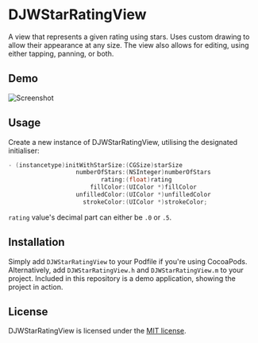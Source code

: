 # DJWStarRatingView

A view that represents a given rating using stars. Uses custom drawing to allow their appearance at any size. The view also allows for editing, using either tapping, panning, or both.

## Demo

![Screenshot](https://raw.githubusercontent.com/danwilliams64/DJWStarRatingView/master/Screenshots/DJWStarRatingView.gif)

## Usage

Create a new instance of DJWStarRatingView, utilising the designated initialiser:

```objective-c
- (instancetype)initWithStarSize:(CGSize)starSize
                   numberOfStars:(NSInteger)numberOfStars
                          rating:(float)rating
                       fillColor:(UIColor *)fillColor
                   unfilledColor:(UIColor *)unfilledColor
                     strokeColor:(UIColor *)strokeColor;
```

```rating``` value's decimal part can either be ```.0``` or ```.5```.



## Installation

Simply add `DJWStarRatingView` to your Podfile if you're using CocoaPods. Alternatively, add `DJWStarRatingView.h` and `DJWStarRatingView.m` to your project. Included in this repository is a demo application, showing the project in action.

## License

DJWStarRatingView is licensed under the [MIT license](https://raw.githubusercontent.com/danwilliams64/DJWStarRatingView/master/LICENSE.md).
